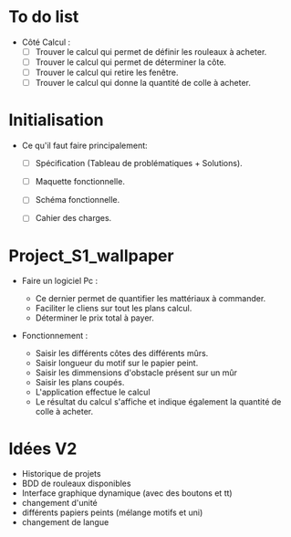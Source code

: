 # To do list

- Côté Calcul :
    - [ ] Trouver le calcul qui permet de définir les rouleaux à acheter.
    - [ ] Trouver le calcul qui permet de déterminer la côte.
    - [ ] Trouver le calcul qui retire les fenêtre.
    - [ ] Trouver le calcul qui donne la quantité de colle à acheter.

# Initialisation

- Ce qu'il faut faire principalement:
    - [ ] Spécification (Tableau de problématiques + Solutions).
    - [ ] Maquette fonctionnelle.
    - [ ] Schéma fonctionnelle.
    - [ ] Cahier des charges.


# Project_S1_wallpaper

- Faire un logiciel Pc :
    - Ce dernier permet de quantifier les mattériaux à commander.
    - Faciliter le cliens sur tout les plans calcul.
    - Déterminer le prix total à payer.

- Fonctionnement :
    - Saisir les différents côtes des différents mûrs.
    - Saisir longueur du motif sur le papier peint.
    - Saisir les dimmensions d'obstacle présent sur un mûr
    - Saisir les plans coupés.
    - L'application effectue le calcul
    - Le résultat du calcul s'affiche et indique également la quantité de colle à acheter.

# Idées V2

- Historique de projets
- BDD de rouleaux disponibles
- Interface graphique dynamique (avec des boutons et tt)
- changement d'unité
- différents papiers peints (mélange motifs et uni)
- changement de langue
